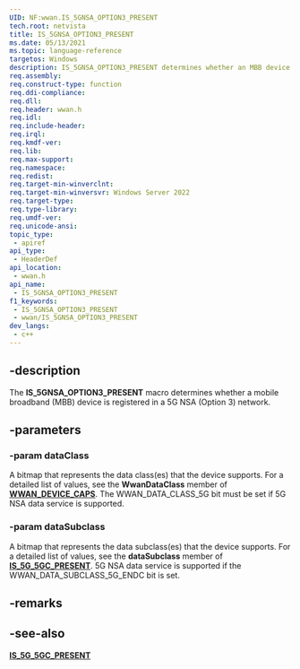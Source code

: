 ```yaml
---
UID: NF:wwan.IS_5GNSA_OPTION3_PRESENT
tech.root: netvista
title: IS_5GNSA_OPTION3_PRESENT
ms.date: 05/13/2021
ms.topic: language-reference
targetos: Windows
description: IS_5GNSA_OPTION3_PRESENT determines whether an MBB device is registered in a 5G NSA (Option 3) network.
req.assembly: 
req.construct-type: function
req.ddi-compliance: 
req.dll: 
req.header: wwan.h
req.idl: 
req.include-header: 
req.irql: 
req.kmdf-ver: 
req.lib: 
req.max-support: 
req.namespace: 
req.redist: 
req.target-min-winverclnt: 
req.target-min-winversvr: Windows Server 2022
req.target-type: 
req.type-library: 
req.umdf-ver: 
req.unicode-ansi: 
topic_type:
 - apiref
api_type:
 - HeaderDef
api_location:
 - wwan.h
api_name:
 - IS_5GNSA_OPTION3_PRESENT
f1_keywords:
 - IS_5GNSA_OPTION3_PRESENT
 - wwan/IS_5GNSA_OPTION3_PRESENT
dev_langs:
 - c++
---
```


## -description

The **IS_5GNSA_OPTION3_PRESENT** macro determines whether a mobile broadband (MBB) device is registered in a 5G NSA (Option 3) network.

## -parameters

### -param dataClass

A bitmap that represents the data class(es) that the device supports. For a detailed list of values, see the **WwanDataClass** member of [**WWAN_DEVICE_CAPS**](ns-wwan-_wwan_device_caps.md). The WWAN_DATA_CLASS_5G bit must be set if 5G NSA data service is supported. 

### -param dataSubclass

A bitmap that represents the data subclass(es) that the device supports. For a detailed list of values, see the **dataSubclass** member of [**IS_5G_5GC_PRESENT**](nf-wwan-is_5g_5gc_present.md). 5G NSA data service is supported if the WWAN_DATA_SUBCLASS_5G_ENDC bit is set.

## -remarks

## -see-also

[**IS_5G_5GC_PRESENT**](nf-wwan-is_5g_5gc_present.md)